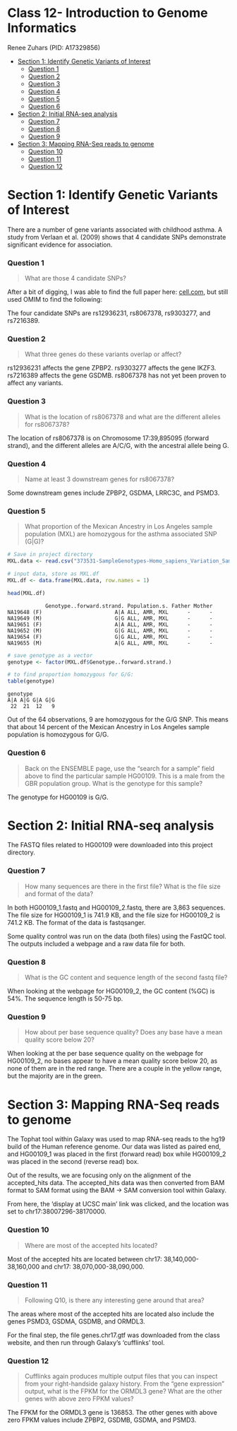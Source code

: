 # Class 12- Introduction to Genome Informatics
Renee Zuhars (PID: A17329856)

- [Section 1: Identify Genetic Variants of
  Interest](#section-1-identify-genetic-variants-of-interest)
  - [Question 1](#question-1)
  - [Question 2](#question-2)
  - [Question 3](#question-3)
  - [Question 4](#question-4)
  - [Question 5](#question-5)
  - [Question 6](#question-6)
- [Section 2: Initial RNA-seq
  analysis](#section-2-initial-rna-seq-analysis)
  - [Question 7](#question-7)
  - [Question 8](#question-8)
  - [Question 9](#question-9)
- [Section 3: Mapping RNA-Seq reads to
  genome](#section-3-mapping-rna-seq-reads-to-genome)
  - [Question 10](#question-10)
  - [Question 11](#question-11)
  - [Question 12](#question-12)

# Section 1: Identify Genetic Variants of Interest

There are a number of gene variants associated with childhood asthma. A
study from Verlaan et al. (2009) shows that 4 candidate SNPs demonstrate
significant evidence for association.

### Question 1

> What are those 4 candidate SNPs?

After a bit of digging, I was able to find the full paper here:
[cell.com](https://www.cell.com/ajhg/fulltext/S0002-9297(09)00350-4?_returnURL=https%3A%2F%2Flinkinghub.elsevier.com%2Fretrieve%2Fpii%2FS0002929709003504%3Fshowall%3Dtrue),
but still used OMIM to find the following:

The four candidate SNPs are rs12936231, rs8067378, rs9303277, and
rs7216389.

### Question 2

> What three genes do these variants overlap or affect?

rs12936231 affects the gene ZPBP2. rs9303277 affects the gene IKZF3.
rs7216389 affects the gene GSDMB. rs8067378 has not yet been proven to
affect any variants.

### Question 3

> What is the location of rs8067378 and what are the different alleles
> for rs8067378?

The location of rs8067378 is on Chromosome 17:39,895095 (forward
strand), and the different alleles are A/C/G, with the ancestral allele
being G.

### Question 4

> Name at least 3 downstream genes for rs8067378?

Some downstream genes include ZPBP2, GSDMA, LRRC3C, and PSMD3.

### Question 5

> What proportion of the Mexican Ancestry in Los Angeles sample
> population (MXL) are homozygous for the asthma associated SNP (G\|G)?

``` r
# Save in project directory
MXL.data <- read.csv("373531-SampleGenotypes-Homo_sapiens_Variation_Sample_rs8067378.csv")

# input data, store as MXL.df
MXL.df <- data.frame(MXL.data, row.names = 1)

head(MXL.df)
```

                Genotype..forward.strand. Population.s. Father Mother
    NA19648 (F)                       A|A ALL, AMR, MXL      -      -
    NA19649 (M)                       G|G ALL, AMR, MXL      -      -
    NA19651 (F)                       A|A ALL, AMR, MXL      -      -
    NA19652 (M)                       G|G ALL, AMR, MXL      -      -
    NA19654 (F)                       G|G ALL, AMR, MXL      -      -
    NA19655 (M)                       A|G ALL, AMR, MXL      -      -

``` r
# save genotype as a vector
genotype <- factor(MXL.df$Genotype..forward.strand.)

# to find proportion homozygous for G/G:
table(genotype)
```

    genotype
    A|A A|G G|A G|G 
     22  21  12   9 

Out of the 64 observations, 9 are homozygous for the G/G SNP. This means
that about 14 percent of the Mexican Ancestry in Los Angeles sample
population is homozygous for G/G.

### Question 6

> Back on the ENSEMBLE page, use the “search for a sample” field above
> to find the particular sample HG00109. This is a male from the GBR
> population group. What is the genotype for this sample?

The genotype for HG00109 is G/G.

# Section 2: Initial RNA-seq analysis

The FASTQ files related to HG00109 were downloaded into this project
directory.

### Question 7

> How many sequences are there in the first file? What is the file size
> and format of the data?

In both HG00109_1.fastq and HG00109_2.fastq, there are 3,863 sequences.
The file size for HG00109_1 is 741.9 KB, and the file size for HG00109_2
is 741.2 KB. The format of the data is fastqsanger.

Some quality control was run on the data (both files) using the FastQC
tool. The outputs included a webpage and a raw data file for both.

### Question 8

> What is the GC content and sequence length of the second fastq file?

When looking at the webpage for HG00109_2, the GC content (%GC) is 54%.
The sequence length is 50-75 bp.

### Question 9

> How about per base sequence quality? Does any base have a mean quality
> score below 20?

When looking at the per base sequence quality on the webpage for
HG00109_2, no bases appear to have a mean quality score below 20, as
none of them are in the red range. There are a couple in the yellow
range, but the majority are in the green.

# Section 3: Mapping RNA-Seq reads to genome

The Tophat tool within Galaxy was used to map RNA-seq reads to the hg19
build of the Human reference genome. Our data was listed as paired end,
and HG00109_1 was placed in the first (forward read) box while HG00109_2
was placed in the second (reverse read) box.

Out of the results, we are focusing only on the alignment of the
accepted_hits data. The accepted_hits data was then converted from BAM
format to SAM format using the BAM -\> SAM conversion tool within
Galaxy.

From here, the ‘display at UCSC main’ link was clicked, and the location
was set to chr17:38007296-38170000.

### Question 10

> Where are most of the accepted hits located?

Most of the accepted hits are located between chr17:
38,140,000-38,160,000 and chr17: 38,070,000-38,090,000.

### Question 11

> Following Q10, is there any interesting gene around that area?

The areas where most of the accepted hits are located also include the
genes PSMD3, GSDMA, GSDMB, and ORMDL3.

For the final step, the file genes.chr17.gtf was downloaded from the
class website, and then run through Galaxy’s ‘cufflinks’ tool.

### Question 12

> Cufflinks again produces multiple output files that you can inspect
> from your right-handside galaxy history. From the “gene expression”
> output, what is the FPKM for the ORMDL3 gene? What are the other genes
> with above zero FPKM values?

The FPKM for the ORMDL3 gene is 136853. The other genes with above zero
FPKM values include ZPBP2, GSDMB, GSDMA, and PSMD3.
